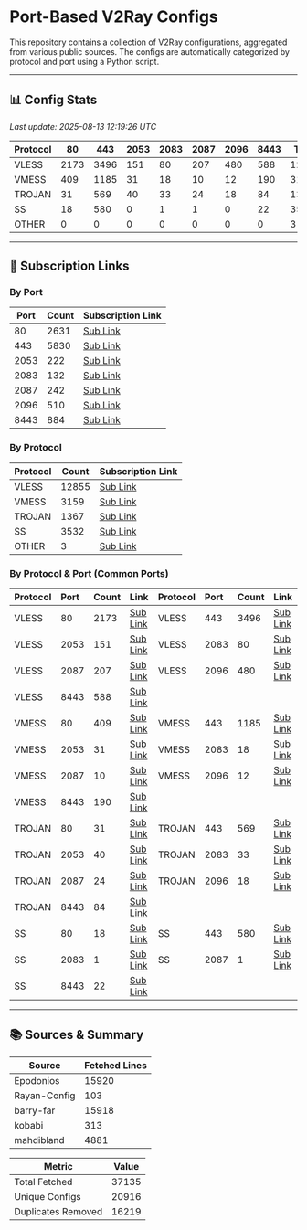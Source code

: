 
# Port-Based V2Ray Configs

This repository contains a collection of V2Ray configurations, aggregated from various public sources. The configs are automatically categorized by protocol and port using a Python script.

---

## 📊 Config Stats

<!-- START-STATS -->
_Last update: 2025-08-13 12:19:26 UTC_

| Protocol | 80 | 443 | 2053 | 2083 | 2087 | 2096 | 8443 | Total |
|---|---|---|---|---|---|---|---|---|
| VLESS | 2173 | 3496 | 151 | 80 | 207 | 480 | 588 | 12855 |
| VMESS | 409 | 1185 | 31 | 18 | 10 | 12 | 190 | 3159 |
| TROJAN | 31 | 569 | 40 | 33 | 24 | 18 | 84 | 1367 |
| SS | 18 | 580 | 0 | 1 | 1 | 0 | 22 | 3532 |
| OTHER | 0 | 0 | 0 | 0 | 0 | 0 | 0 | 3 |
<!-- END-STATS -->

---

## 🔗 Subscription Links

<!-- START-LINKS -->
### By Port
| Port | Count | Subscription Link |
|---|---|---|
| 80 | 2631 | [Sub Link](https://raw.githubusercontent.com/hamedcode/port-based-v2ray-configs/main/sub/port_80.txt) |
| 443 | 5830 | [Sub Link](https://raw.githubusercontent.com/hamedcode/port-based-v2ray-configs/main/sub/port_443.txt) |
| 2053 | 222 | [Sub Link](https://raw.githubusercontent.com/hamedcode/port-based-v2ray-configs/main/sub/port_2053.txt) |
| 2083 | 132 | [Sub Link](https://raw.githubusercontent.com/hamedcode/port-based-v2ray-configs/main/sub/port_2083.txt) |
| 2087 | 242 | [Sub Link](https://raw.githubusercontent.com/hamedcode/port-based-v2ray-configs/main/sub/port_2087.txt) |
| 2096 | 510 | [Sub Link](https://raw.githubusercontent.com/hamedcode/port-based-v2ray-configs/main/sub/port_2096.txt) |
| 8443 | 884 | [Sub Link](https://raw.githubusercontent.com/hamedcode/port-based-v2ray-configs/main/sub/port_8443.txt) |

### By Protocol
| Protocol | Count | Subscription Link |
|---|---|---|
| VLESS | 12855 | [Sub Link](https://raw.githubusercontent.com/hamedcode/port-based-v2ray-configs/main/sub/vless.txt) |
| VMESS | 3159 | [Sub Link](https://raw.githubusercontent.com/hamedcode/port-based-v2ray-configs/main/sub/vmess.txt) |
| TROJAN | 1367 | [Sub Link](https://raw.githubusercontent.com/hamedcode/port-based-v2ray-configs/main/sub/trojan.txt) |
| SS | 3532 | [Sub Link](https://raw.githubusercontent.com/hamedcode/port-based-v2ray-configs/main/sub/ss.txt) |
| OTHER | 3 | [Sub Link](https://raw.githubusercontent.com/hamedcode/port-based-v2ray-configs/main/sub/other.txt) |

### By Protocol & Port (Common Ports)
| Protocol | Port | Count | Link | Protocol | Port | Count | Link |
|:---|:---|:---|:---|:---|:---|:---|:---|
| VLESS | 80 | 2173 | [Sub Link](https://raw.githubusercontent.com/hamedcode/port-based-v2ray-configs/main/detailed/vless/80.txt) | VLESS | 443 | 3496 | [Sub Link](https://raw.githubusercontent.com/hamedcode/port-based-v2ray-configs/main/detailed/vless/443.txt) |
| VLESS | 2053 | 151 | [Sub Link](https://raw.githubusercontent.com/hamedcode/port-based-v2ray-configs/main/detailed/vless/2053.txt) | VLESS | 2083 | 80 | [Sub Link](https://raw.githubusercontent.com/hamedcode/port-based-v2ray-configs/main/detailed/vless/2083.txt) |
| VLESS | 2087 | 207 | [Sub Link](https://raw.githubusercontent.com/hamedcode/port-based-v2ray-configs/main/detailed/vless/2087.txt) | VLESS | 2096 | 480 | [Sub Link](https://raw.githubusercontent.com/hamedcode/port-based-v2ray-configs/main/detailed/vless/2096.txt) |
| VLESS | 8443 | 588 | [Sub Link](https://raw.githubusercontent.com/hamedcode/port-based-v2ray-configs/main/detailed/vless/8443.txt) | | | | |
| VMESS | 80 | 409 | [Sub Link](https://raw.githubusercontent.com/hamedcode/port-based-v2ray-configs/main/detailed/vmess/80.txt) | VMESS | 443 | 1185 | [Sub Link](https://raw.githubusercontent.com/hamedcode/port-based-v2ray-configs/main/detailed/vmess/443.txt) |
| VMESS | 2053 | 31 | [Sub Link](https://raw.githubusercontent.com/hamedcode/port-based-v2ray-configs/main/detailed/vmess/2053.txt) | VMESS | 2083 | 18 | [Sub Link](https://raw.githubusercontent.com/hamedcode/port-based-v2ray-configs/main/detailed/vmess/2083.txt) |
| VMESS | 2087 | 10 | [Sub Link](https://raw.githubusercontent.com/hamedcode/port-based-v2ray-configs/main/detailed/vmess/2087.txt) | VMESS | 2096 | 12 | [Sub Link](https://raw.githubusercontent.com/hamedcode/port-based-v2ray-configs/main/detailed/vmess/2096.txt) |
| VMESS | 8443 | 190 | [Sub Link](https://raw.githubusercontent.com/hamedcode/port-based-v2ray-configs/main/detailed/vmess/8443.txt) | | | | |
| TROJAN | 80 | 31 | [Sub Link](https://raw.githubusercontent.com/hamedcode/port-based-v2ray-configs/main/detailed/trojan/80.txt) | TROJAN | 443 | 569 | [Sub Link](https://raw.githubusercontent.com/hamedcode/port-based-v2ray-configs/main/detailed/trojan/443.txt) |
| TROJAN | 2053 | 40 | [Sub Link](https://raw.githubusercontent.com/hamedcode/port-based-v2ray-configs/main/detailed/trojan/2053.txt) | TROJAN | 2083 | 33 | [Sub Link](https://raw.githubusercontent.com/hamedcode/port-based-v2ray-configs/main/detailed/trojan/2083.txt) |
| TROJAN | 2087 | 24 | [Sub Link](https://raw.githubusercontent.com/hamedcode/port-based-v2ray-configs/main/detailed/trojan/2087.txt) | TROJAN | 2096 | 18 | [Sub Link](https://raw.githubusercontent.com/hamedcode/port-based-v2ray-configs/main/detailed/trojan/2096.txt) |
| TROJAN | 8443 | 84 | [Sub Link](https://raw.githubusercontent.com/hamedcode/port-based-v2ray-configs/main/detailed/trojan/8443.txt) | | | | |
| SS | 80 | 18 | [Sub Link](https://raw.githubusercontent.com/hamedcode/port-based-v2ray-configs/main/detailed/ss/80.txt) | SS | 443 | 580 | [Sub Link](https://raw.githubusercontent.com/hamedcode/port-based-v2ray-configs/main/detailed/ss/443.txt) |
| SS | 2083 | 1 | [Sub Link](https://raw.githubusercontent.com/hamedcode/port-based-v2ray-configs/main/detailed/ss/2083.txt) | SS | 2087 | 1 | [Sub Link](https://raw.githubusercontent.com/hamedcode/port-based-v2ray-configs/main/detailed/ss/2087.txt) |
| SS | 8443 | 22 | [Sub Link](https://raw.githubusercontent.com/hamedcode/port-based-v2ray-configs/main/detailed/ss/8443.txt) | | | | |
<!-- END-LINKS -->

---

## 📚 Sources & Summary

<!-- START-SOURCES -->
| Source | Fetched Lines |
|---|---|
| Epodonios | 15920 |
| Rayan-Config | 103 |
| barry-far | 15918 |
| kobabi | 313 |
| mahdibland | 4881 |

| Metric | Value |
|---|---|
| Total Fetched | 37135 |
| Unique Configs | 20916 |
| Duplicates Removed | 16219 |
<!-- END-SOURCES -->
